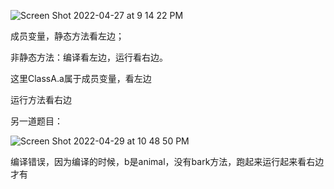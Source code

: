 ![Screen Shot 2022-04-27 at 9 14 22 PM](https://user-images.githubusercontent.com/59748598/165675350-97fc40f0-e3e1-494d-9d35-589c56a1ca3a.png)


成员变量，静态方法看左边；

非静态方法：编译看左边，运行看右边。

这里ClassA.a属于成员变量，看左边


运行方法看右边

另一道题目：

![Screen Shot 2022-04-29 at 10 48 50 PM](https://user-images.githubusercontent.com/59748598/166093302-244d18b4-9308-4312-8bb2-460c6c2d1408.png)

编译错误，因为编译的时候，b是animal，没有bark方法，跑起来运行起来看右边才有

